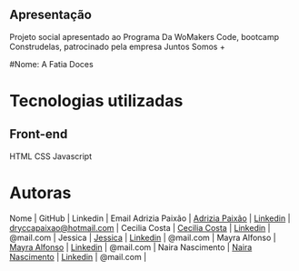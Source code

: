 ## Apresentação

Projeto social apresentado ao Programa Da WoMakers Code, bootcamp Construdelas, patrocinado pela empresa Juntos Somos +

#Nome: A Fatia Doces


# Tecnologias utilizadas 
## Front-end
HTML
CSS
Javascript


# Autoras

Nome | GitHub | Linkedin | Email
Adrizia Paixão | [Adrizia Paixão](https://github.com/Drycca-paixao) | [Linkedin](https://www.linkedin.com/in/adrizia-paixao/) | dryccapaixao@hotmail.com |
Cecilia Costa | [Cecilia Costa](https://github.com/) | [Linkedin](https://www.linkedin.com/in) | @mail.com |
Jessica | [Jessica](https://github.com/) | [Linkedin](https://www.linkedin.com/in) | @mail.com |
Mayra Alfonso | [Mayra Alfonso](https://github.com/) | [Linkedin](https://www.linkedin.com/in) | @mail.com |
Naira Nascimento | [Naira Nascimento](https://github.com/) | [Linkedin](https://www.linkedin.com/in) | @mail.com |
